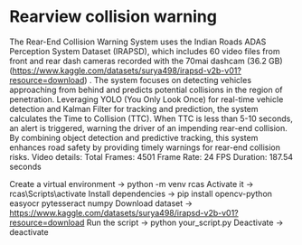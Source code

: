 # Rearview collision warning

The Rear-End Collision Warning System uses the Indian Roads ADAS Perception System Dataset (IRAPSD), which includes 60 video files from front and rear dash cameras recorded with the 70mai dashcam (36.2 GB)(https://www.kaggle.com/datasets/surya498/irapsd-v2b-v01?resource=download) . The system focuses on detecting vehicles approaching from behind and predicts potential collisions in the region of penetration.
Leveraging YOLO (You Only Look Once) for real-time vehicle detection and Kalman Filter for tracking and prediction, the system calculates the Time to Collision (TTC). When TTC is less than 5-10 seconds, an alert is triggered, warning the driver of an impending rear-end collision.
By combining object detection and predictive tracking, this system enhances road safety by providing timely warnings for rear-end collision risks.
Video details:
Total Frames: 4501
Frame Rate: 24 FPS
Duration: 187.54 seconds

Create a virtual environment → python -m venv rcas
Activate it → rcas\Scripts\activate
Install dependencies → pip install opencv-python easyocr pytesseract numpy
Download dataset → https://www.kaggle.com/datasets/surya498/irapsd-v2b-v01?resource=download
Run the script → python your_script.py
Deactivate → deactivate

